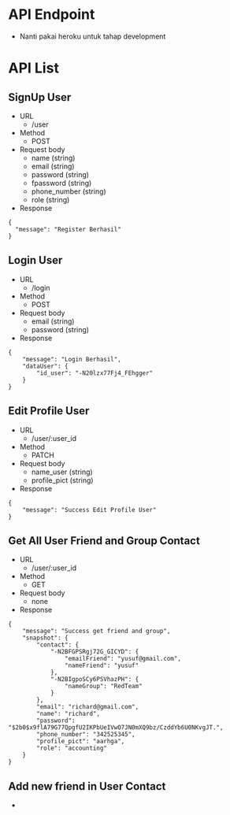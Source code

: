 # API Endpoint
- Nanti pakai heroku untuk tahap development

# API List

## SignUp User
- URL
  - /user
- Method
  - POST
- Request body
  - name (string)
  - email (string)
  - password (string)
  - fpassword (string)
  - phone_number (string)
  - role (string)
- Response 
```
{
  "message": "Register Berhasil"
}
```

## Login User
- URL
  - /login
- Method
  - POST
- Request body
  - email (string)
  - password (string)
- Response
```
{
    "message": "Login Berhasil",
    "dataUser": {
        "id_user": "-N20lzx77Fj4_FEhgger"
    }
}
```

## Edit Profile User
- URL
  - /user/:user_id
- Method
  - PATCH
- Request body
  - name_user (string)
  - profile_pict (string)
- Response
```
{
    "message": "Success Edit Profile User"
}
```

## Get All User Friend and Group Contact
- URL
  - /user/:user_id
- Method
  - GET
- Request body
  - none
- Response
```
{
    "message": "Success get friend and group",
    "snapshot": {
        "contact": {
            "-N2BFGPSRgj72G_GICYD": {
                "emailFriend": "yusuf@gmail.com",
                "nameFriend": "yusuf"
            },
            "-N2BIgpoSCy6PSVhazPH": {
                "nameGroup": "RedTeam"
            }
        },
        "email": "richard@gmail.com",
        "name": "richard",
        "password": "$2b0$x9flA79G77QpgfU2IKPbUeIVwO7JN0mXQ9bz/CzddYb6U0NKvgJT.",
        "phone_number": "342525345",
        "profile_pict": "aarhga",
        "role": "accounting"
    }
}
```

## Add new friend in User Contact
- 
